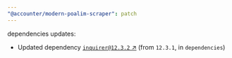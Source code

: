 ```yaml
---
"@accounter/modern-poalim-scraper": patch
---
```

dependencies updates:
  - Updated dependency [`inquirer@12.3.2` ↗︎](https://www.npmjs.com/package/inquirer/v/12.3.2) (from `12.3.1`, in `dependencies`)
